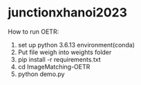 # junctionxhanoi2023
How to run OETR:
1. set up python 3.6.13 environment(conda)
2. Put file weigh into weights folder
2. pip install -r requirements.txt
3. cd ImageMatching-OETR
4. python demo.py
